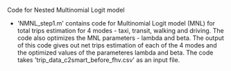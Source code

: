 Code for Nested Multinomial Logit model

- 'NMNL_step1.m' contains code for Multinomial Logit model (MNL) for total trips estimation for 4 modes - taxi, transit, walking and driving. The code also optimizes the MNL parameters - lambda and beta. The output of this code gives out net trips estimation of each of the 4 modes and the optimized values of the parameteres lambda and beta. The code takes 'trip_data_c2smart_before_fhv.csv' as an input file.
